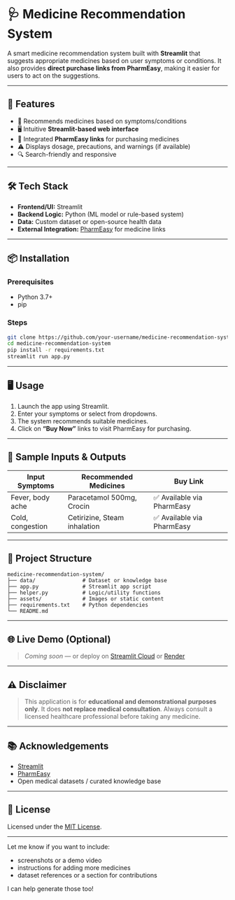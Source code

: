

# 🩺 Medicine Recommendation System

A smart medicine recommendation system built with **Streamlit** that suggests appropriate medicines based on user symptoms or conditions. It also provides **direct purchase links from PharmEasy**, making it easier for users to act on the suggestions.

---

## 🚀 Features

* 🧠 Recommends medicines based on symptoms/conditions
* 🖥️ Intuitive **Streamlit-based web interface**
* 🔗 Integrated **PharmEasy links** for purchasing medicines
* ⚠️ Displays dosage, precautions, and warnings (if available)
* 🔍 Search-friendly and responsive

---

## 🛠️ Tech Stack

* **Frontend/UI:** Streamlit
* **Backend Logic:** Python (ML model or rule-based system)
* **Data:** Custom dataset or open-source health data
* **External Integration:** [PharmEasy](https://pharmeasy.in/) for medicine links

---

## 📦 Installation

### Prerequisites

* Python 3.7+
* pip

### Steps

```bash
git clone https://github.com/your-username/medicine-recommendation-system.git
cd medicine-recommendation-system
pip install -r requirements.txt
streamlit run app.py
```

---

## 🖥️ Usage

1. Launch the app using Streamlit.
2. Enter your symptoms or select from dropdowns.
3. The system recommends suitable medicines.
4. Click on **“Buy Now”** links to visit PharmEasy for purchasing.

---

## 🧾 Sample Inputs & Outputs

| Input Symptoms   | Recommended Medicines        | Buy Link                  |
| ---------------- | ---------------------------- | ------------------------- |
| Fever, body ache | Paracetamol 500mg, Crocin    | ✅ Available via PharmEasy |
| Cold, congestion | Cetirizine, Steam inhalation | ✅ Available via PharmEasy |

---

## 📁 Project Structure

```
medicine-recommendation-system/
├── data/               # Dataset or knowledge base
├── app.py              # Streamlit app script
├── helper.py           # Logic/utility functions
├── assets/             # Images or static content
├── requirements.txt    # Python dependencies
└── README.md
```

---

## 🌐 Live Demo (Optional)

> *Coming soon* — or deploy on [Streamlit Cloud](https://share.streamlit.io/) or [Render](https://render.com/)

---

## ⚠️ Disclaimer

> This application is for **educational and demonstrational purposes only**. It does **not replace medical consultation**. Always consult a licensed healthcare professional before taking any medicine.

---

## 📚 Acknowledgements

* [Streamlit](https://streamlit.io/)
* [PharmEasy](https://pharmeasy.in/)
* Open medical datasets / curated knowledge base

---

## 📄 License

Licensed under the [MIT License](LICENSE).

---

Let me know if you want to include:

* screenshots or a demo video
* instructions for adding more medicines
* dataset references or a section for contributions

I can help generate those too!
